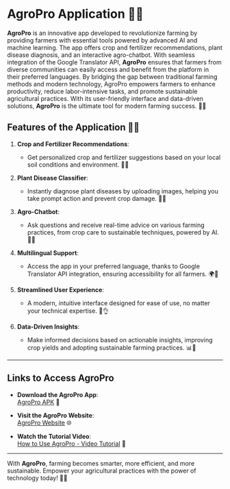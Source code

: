 # AgroPro Application 🌾📱

**AgroPro** is an innovative app developed to revolutionize farming by providing farmers with essential tools powered by advanced AI and machine learning. The app offers crop and fertilizer recommendations, plant disease diagnosis, and an interactive agro-chatbot. With seamless integration of the Google Translator API, **AgroPro** ensures that farmers from diverse communities can easily access and benefit from the platform in their preferred languages. By bridging the gap between traditional farming methods and modern technology, AgroPro empowers farmers to enhance productivity, reduce labor-intensive tasks, and promote sustainable agricultural practices. With its user-friendly interface and data-driven solutions, **AgroPro** is the ultimate tool for modern farming success. 🌱✨

## Features of the Application 📲🚜

1. **Crop and Fertilizer Recommendations**:  
   - Get personalized crop and fertilizer suggestions based on your local soil conditions and environment. 🌾💧

2. **Plant Disease Classifier**:  
   - Instantly diagnose plant diseases by uploading images, helping you take prompt action and prevent crop damage. 🔬🌿

3. **Agro-Chatbot**:  
   - Ask questions and receive real-time advice on various farming practices, from crop care to sustainable techniques, powered by AI. 🤖💬

4. **Multilingual Support**:  
   - Access the app in your preferred language, thanks to Google Translator API integration, ensuring accessibility for all farmers. 🌍💬

5. **Streamlined User Experience**:  
   - A modern, intuitive interface designed for ease of use, no matter your technical expertise. 📱👌

6. **Data-Driven Insights**:  
   - Make informed decisions based on actionable insights, improving crop yields and adopting sustainable farming practices. 📊🌾

---

## Links to Access AgroPro

- **Download the AgroPro App**:  
  [AgroPro APK](https://apkpure.com/agro-pro/com.example.agro_pro) 📲

- **Visit the AgroPro Website**:  
  [AgroPro Website](https://teamindra-agro-pro.netlify.app/) 🌐

- **Watch the Tutorial Video**:  
  [How to Use AgroPro - Video Tutorial](https://www.youtube.com/watch?v=MxAH505KqQE&t=22s) 🎥

---

With **AgroPro**, farming becomes smarter, more efficient, and more sustainable. Empower your agricultural practices with the power of technology today! 🌱🚀
